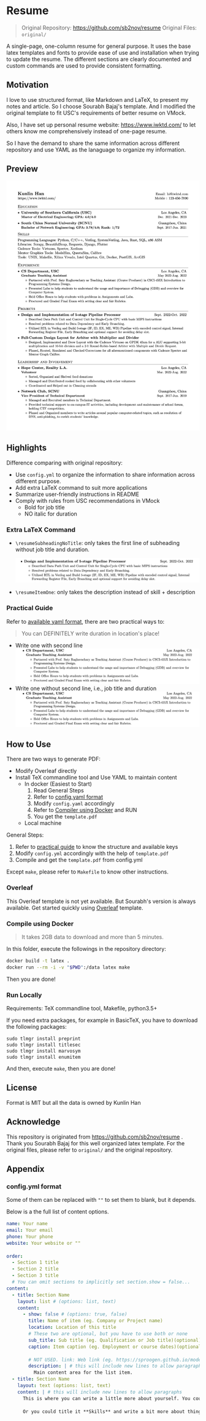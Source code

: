 # Resume
> Original Repository: https://github.com/sb2nov/resume
> Original Files: `original/`

A single-page, one-column resume for general purpose. It uses the base latex templates and fonts to provide ease of use and installation when trying to update the resume. The different sections are clearly documented and custom commands are used to provide consistent formatting. 

## Motivation

I love to use structured format, like Markdown and LaTeX, to present my notes and article. So I choose Sourabh Bajaj's template. And I modified the original template to fit USC's requirements of better resume on VMock. 

Also, I have set up personal resume website: https://www.iwktd.com/ to let others know me comprehensively instead of one-page resume. 

So I have the demand to share the same information across different repository and use YAML as the lanaguage to organize my information. 

## Preview

![Resume Screenshot](template.png)

## Highlights

Difference comparing with original repository: 
* Use `config.yml` to organize the information to share information across different purpose. 
* Add extra LaTeX command to suit more applications
* Summarize user-friendly instructions in README
* Comply with rules from USC recommendations in VMock
    * Bold for job title 
    * NO italic for duration

### Extra LaTeX Command

* `\resumeSubheadingNoTitle`: only takes the first line of subheading without job title and duration. 

    ![image-20230120153516398](assets/image-20230120153516398.png)

* `\resumeItemOne`: only takes the description instead of skill + description

### Practical Guide

Refer to [available yaml format](#configyml-format), there are two practical ways to: 

>   You can DEFINITELY write duration in location's place!

*   Write one with second line![image-20230120221008385](assets/image-20230120221008385.png)
*   Write one without second line, i.e., job title and duration![image-20230120221102081](assets/image-20230120221102081.png)

## How to Use

There are two ways to generate PDF: 
* Modify Overleaf directly
* Install TeX commandline tool and Use YAML to maintain content
    * In docker (Easiest to Start)
        1. Read General Steps
        2. Refer to [config.yaml format](#configyml-format)
        3. Modify `config.yaml` accordingly
        4. Refer to [Compiler using Docker](#compile-using-docker) and RUN
        5. You get the `template.pdf`
    * Local machine 

General Steps: 
1. Refer to [practical guide](#practical-guide) to know the structure and available keys
2. Modify `config.yml` accordingly with the help of `template.pdf` 
3. Compile and get the `template.pdf` from config.yml

Except `make`, please refer to `Makefile` to know other instructions. 

### Overleaf

This Overleaf template is not yet available. But Sourabh's version is always available. Get started quickly using [Overleaf](https://www.overleaf.com/latex/templates/software-engineer-resume/gqxmqsvsbdjf) template.

### Compile using Docker

> It takes 2GB data to download and more than 5 minutes. 

In this folder, execute the followings in the repository directory: 

```sh
docker build -t latex .
docker run --rm -i -v "$PWD":/data latex make
```

Then you are done!

### Run Locally

Requirements: TeX commandline tool, Makefile, python3.5+

If you need extra packages, for example in BasicTeX, you have to download the following packages: 
```shell
sudo tlmgr install preprint
sudo tlmgr install titlesec
sudo tlmgr install marvosym
sudo tlmgr install enumitem
```

And then, execute `make`, then you are done!

## License

Format is MIT but all the data is owned by Kunlin Han

## Acknowledge

This repository is originated from https://github.com/sb2nov/resume . Thank you Sourabh Bajaj for this well organized latex template. For the original files, please refer to `original/` and the original repository. 

## Appendix

### config.yml format
Some of them can be replaced with `""` to set them to blank, but it depends. 

Below is a the full list of content options.
```yml
name: Your name
email: Your email
phone: Your phone
website: Your website or ""

order:
  - Section 1 title
  - Section 2 title
  - Section 3 title
  # You can omit sections to implicitly set section.show = false...
content:
  - title: Section Name
    layout: list # (options: list, text)
    content:
      - show: false # (options: true, false)
        title: Name of item (eg. Company or Project name)
        location: Location of this title
        # These two are optional, but you have to use both or none
        sub_title: Sub title (eg. Qualification or Job title)(optional)
        caption: Item caption (eg. Employment or course dates)(optional)

        # NOT USED. link: Web link (eg. https://sproogen.github.io/modern-resume-theme)(optional)
        description: | # this will include new lines to allow paragraphs
          Main content area for the list item.
  - title: Section Name
    layout: text (options: list, text)
    content: | # this will include new lines to allow paragraphs
      This is where you can write a little more about yourself. You could title this section **Interests** and include some of your other interests.

      Or you could title it **Skills** and write a bit more about things that make you more desirable, like *leadership* or *teamwork*
```